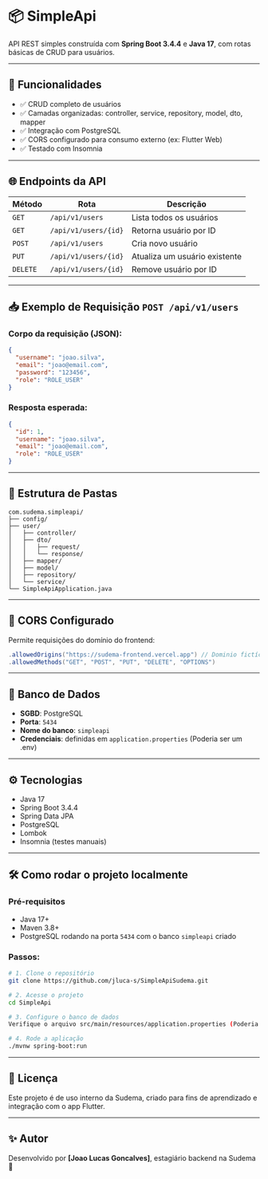 # 📦 SimpleApi

API REST simples construída com **Spring Boot 3.4.4** e **Java 17**, com rotas básicas de CRUD para usuários.

---

## 🚀 Funcionalidades

- ✅ CRUD completo de usuários
- ✅ Camadas organizadas: controller, service, repository, model, dto, mapper
- ✅ Integração com PostgreSQL
- ✅ CORS configurado para consumo externo (ex: Flutter Web)
- ✅ Testado com Insomnia

---

## 🌐 Endpoints da API

| Método | Rota                    | Descrição                       |
|--------|-------------------------|----------------------------------|
| `GET`  | `/api/v1/users`         | Lista todos os usuários         |
| `GET`  | `/api/v1/users/{id}`    | Retorna usuário por ID          |
| `POST` | `/api/v1/users`         | Cria novo usuário               |
| `PUT`  | `/api/v1/users/{id}`    | Atualiza um usuário existente   |
| `DELETE`| `/api/v1/users/{id}`   | Remove usuário por ID           |

---

## 📥 Exemplo de Requisição `POST /api/v1/users`

### Corpo da requisição (JSON):

```json
{
  "username": "joao.silva",
  "email": "joao@email.com",
  "password": "123456",
  "role": "ROLE_USER"
}
```

### Resposta esperada:

```json
{
  "id": 1,
  "username": "joao.silva",
  "email": "joao@email.com",
  "role": "ROLE_USER"
}
```

---

## 🧩 Estrutura de Pastas

```
com.sudema.simpleapi/
├── config/
├── user/
│   ├── controller/
│   ├── dto/
│   │   ├── request/
│   │   └── response/
│   ├── mapper/
│   ├── model/
│   ├── repository/
│   └── service/
└── SimpleApiApplication.java
```

---

## 🔐 CORS Configurado

Permite requisições do domínio do frontend:

```java
.allowedOrigins("https://sudema-frontend.vercel.app") // Dominio fictício
.allowedMethods("GET", "POST", "PUT", "DELETE", "OPTIONS")
```

---

## 🐘 Banco de Dados

- **SGBD**: PostgreSQL
- **Porta**: `5434`
- **Nome do banco**: `simpleapi`
- **Credenciais**: definidas em `application.properties` (Poderia ser um .env)

---

## ⚙️ Tecnologias

- Java 17
- Spring Boot 3.4.4
- Spring Data JPA
- PostgreSQL
- Lombok
- Insomnia (testes manuais)

---

## 🛠️ Como rodar o projeto localmente

### Pré-requisitos

- Java 17+
- Maven 3.8+
- PostgreSQL rodando na porta `5434` com o banco `simpleapi` criado

### Passos:

```bash
# 1. Clone o repositório
git clone https://github.com/jluca-s/SimpleApiSudema.git

# 2. Acesse o projeto
cd SimpleApi

# 3. Configure o banco de dados
Verifique o arquivo src/main/resources/application.properties (Poderia ser um .env)

# 4. Rode a aplicação
./mvnw spring-boot:run
```

---

## 📄 Licença

Este projeto é de uso interno da Sudema, criado para fins de aprendizado e integração com o app Flutter.

---

## ✨ Autor

Desenvolvido por **[Joao Lucas Goncalves]**, estagiário backend na Sudema 🌱

```